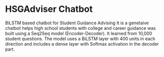 # HSGAdviser Chatbot
BiLSTM based chatbot for Student Guidance Advising
It is a genetaive chatbot  helps high school students with college and career guidance was built using a Seq2Seq model (Encoder-Decoder). It learned from 10,000 student questions. The model uses a BiLSTM layer with 400 units in each direction and includes a dense layer with Softmax activation in the decoder part. 
